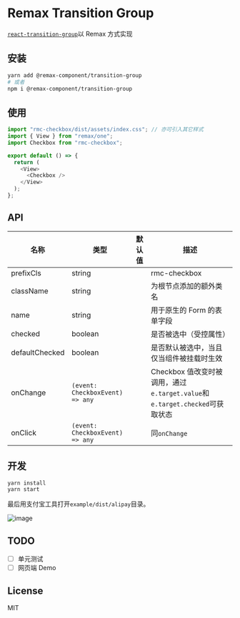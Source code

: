 # Remax Transition Group

[`react-transition-group`](https://github.com/reactjs/react-transition-group/tree/master)以 Remax 方式实现

## 安装

```sh
yarn add @remax-component/transition-group
# 或者
npm i @remax-component/transition-group
```

## 使用

```js
import "rmc-checkbox/dist/assets/index.css"; // 亦可引入其它样式
import { View } from "remax/one";
import Checkbox from "rmc-checkbox";

export default () => {
  return (
    <View>
      <Checkbox />
    </View>
  );
};
```

## API

| 名称           | 类型                            | 默认值 | 描述                                                                        |
| -------------- | ------------------------------- | ------ | --------------------------------------------------------------------------- |
| prefixCls      | string                          |        | rmc-checkbox                                                                |
| className      | string                          |        | 为根节点添加的额外类名                                                      |
| name           | string                          |        | 用于原生的 Form 的表单字段                                                  |
| checked        | boolean                         |        | 是否被选中（受控属性）                                                      |
| defaultChecked | boolean                         |        | 是否默认被选中，当且仅当组件被挂载时生效                                    |
| onChange       | `(event: CheckboxEvent) => any` |        | Checkbox 值改变时被调用，通过`e.target.value`和`e.target.checked`可获取状态 |
| onClick        | `(event: CheckboxEvent) => any` |        | 同`onChange`                                                                |

## 开发

```sh
yarn install
yarn start
```

最后用支付宝工具打开`example/dist/alipay`目录。

![image](https://user-images.githubusercontent.com/20639676/79632808-399db080-8194-11ea-8f10-d0ae527c99f1.png)

## TODO

- [ ] 单元测试
- [ ] 网页端 Demo

## License

MIT
